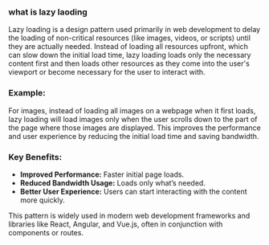 ### what  is lazy laoding

Lazy loading is a design pattern used primarily in web development to delay the loading of non-critical resources (like images, videos, or scripts) until they are actually needed. Instead of loading all resources upfront, which can slow down the initial load time, lazy loading loads only the necessary content first and then loads other resources as they come into the user's viewport or become necessary for the user to interact with.

### Example:
For images, instead of loading all images on a webpage when it first loads, lazy loading will load images only when the user scrolls down to the part of the page where those images are displayed. This improves the performance and user experience by reducing the initial load time and saving bandwidth.

### Key Benefits:
- **Improved Performance:** Faster initial page loads.
- **Reduced Bandwidth Usage:** Loads only what’s needed.
- **Better User Experience:** Users can start interacting with the content more quickly.

This pattern is widely used in modern web development frameworks and libraries like React, Angular, and Vue.js, often in conjunction with components or routes.
